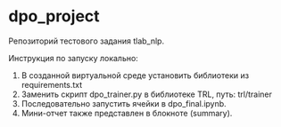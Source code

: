 # dpo_project

Репозиторий тестового задания tlab_nlp.
<br>

Инструкция по запуску локально:
<br>
1. В созданной виртуальной среде установить библиотеки из requirements.txt
2. Заменить скрипт dpo_trainer.py в библиотеке TRL, путь: trl/trainer
3. Последовательно запустить ячейки в dpo_final.ipynb. 
4. Мини-отчет также представлен в блокноте (summary).
